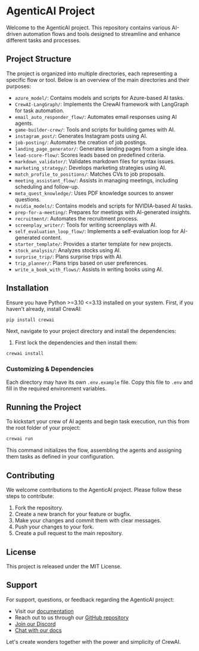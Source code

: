 # AgenticAI Project

Welcome to the AgenticAI project. This repository contains various AI-driven automation flows and tools designed to streamline and enhance different tasks and processes.

## Project Structure

The project is organized into multiple directories, each representing a specific flow or tool. Below is an overview of the main directories and their purposes:

- `azure_model/`: Contains models and scripts for Azure-based AI tasks.
- `CrewAI-LangGraph/`: Implements the CrewAI framework with LangGraph for task automation.
- `email_auto_responder_flow/`: Automates email responses using AI agents.
- `game-builder-crew/`: Tools and scripts for building games with AI.
- `instagram_post/`: Generates Instagram posts using AI.
- `job-posting/`: Automates the creation of job postings.
- `landing_page_generator/`: Generates landing pages from a single idea.
- `lead-score-flow/`: Scores leads based on predefined criteria.
- `markdown_validator/`: Validates markdown files for syntax issues.
- `marketing_strategy/`: Develops marketing strategies using AI.
- `match_profile_to_positions/`: Matches CVs to job proposals.
- `meeting_assistant_flow/`: Assists in managing meetings, including scheduling and follow-up.
- `meta_quest_knowledge/`: Uses PDF knowledge sources to answer questions.
- `nvidia_models/`: Contains models and scripts for NVIDIA-based AI tasks.
- `prep-for-a-meeting/`: Prepares for meetings with AI-generated insights.
- `recruitment/`: Automates the recruitment process.
- `screenplay_writer/`: Tools for writing screenplays with AI.
- `self_evaluation_loop_flow/`: Implements a self-evaluation loop for AI-generated content.
- `starter_template/`: Provides a starter template for new projects.
- `stock_analysis/`: Analyzes stocks using AI.
- `surprise_trip/`: Plans surprise trips with AI.
- `trip_planner/`: Plans trips based on user preferences.
- `write_a_book_with_flows/`: Assists in writing books using AI.

## Installation

Ensure you have Python >=3.10 <=3.13 installed on your system. First, if you haven't already, install CrewAI:

```bash
pip install crewai
```

Next, navigate to your project directory and install the dependencies:

1. First lock the dependencies and then install them:

```bash
crewai install
```

### Customizing & Dependencies

Each directory may have its own `.env.example` file. Copy this file to `.env` and fill in the required environment variables.

## Running the Project

To kickstart your crew of AI agents and begin task execution, run this from the root folder of your project:

```bash
crewai run
```

This command initializes the flow, assembling the agents and assigning them tasks as defined in your configuration.

## Contributing

We welcome contributions to the AgenticAI project. Please follow these steps to contribute:

1. Fork the repository.
2. Create a new branch for your feature or bugfix.
3. Make your changes and commit them with clear messages.
4. Push your changes to your fork.
5. Create a pull request to the main repository.

## License

This project is released under the MIT License.

## Support

For support, questions, or feedback regarding the AgenticAI project:

- Visit our [documentation](https://docs.crewai.com)
- Reach out to us through our [GitHub repository](https://github.com/joaomdmoura/crewai)
- [Join our Discord](https://discord.com/invite/X4JWnZnxPb)
- [Chat with our docs](https://chatg.pt/DWjSBZn)

Let's create wonders together with the power and simplicity of CrewAI.
